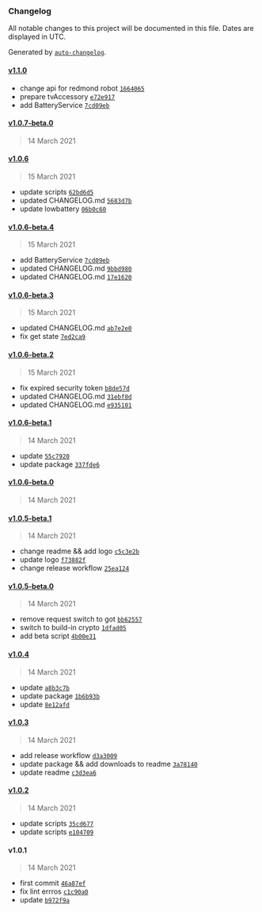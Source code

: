 ### Changelog

All notable changes to this project will be documented in this file. Dates are displayed in UTC.

Generated by [`auto-changelog`](https://github.com/CookPete/auto-changelog).

#### [v1.1.0](https://github.com/xlinur/homebridge-redmond-robot/compare/v1.0.7-beta.0...v1.1.0)

- change api for redmond robot [`1664065`](https://github.com/xlinur/homebridge-redmond-robot/commit/1664065c6bf184a9ad9c1b15b5d5f694a0881505)
- prepare tvAccessory [`e72e917`](https://github.com/xlinur/homebridge-redmond-robot/commit/e72e9178b056945932d322cdfa757df6b98919a1)
- add BatteryService [`7cd09eb`](https://github.com/xlinur/homebridge-redmond-robot/commit/7cd09eb4e0d765b9e030135e6a1539b65a81e310)

#### [v1.0.7-beta.0](https://github.com/xlinur/homebridge-redmond-robot/compare/v1.0.6...v1.0.7-beta.0)

> 14 March 2021

#### [v1.0.6](https://github.com/xlinur/homebridge-redmond-robot/compare/v1.0.6-beta.4...v1.0.6)

> 15 March 2021

- update scripts [`62bd6d5`](https://github.com/xlinur/homebridge-redmond-robot/commit/62bd6d5f4e68a7c40e225635e444d79435b36aed)
- updated CHANGELOG.md [`5683d7b`](https://github.com/xlinur/homebridge-redmond-robot/commit/5683d7bcb3a2f3656ac165e5c7752118897246aa)
- update lowbattery [`06b0c60`](https://github.com/xlinur/homebridge-redmond-robot/commit/06b0c60d055e115d8320532635710572a148300f)

#### [v1.0.6-beta.4](https://github.com/xlinur/homebridge-redmond-robot/compare/v1.0.6-beta.3...v1.0.6-beta.4)

> 15 March 2021

- add BatteryService [`7cd09eb`](https://github.com/xlinur/homebridge-redmond-robot/commit/7cd09eb4e0d765b9e030135e6a1539b65a81e310)
- updated CHANGELOG.md [`9bbd980`](https://github.com/xlinur/homebridge-redmond-robot/commit/9bbd9807e14386879b7db83152dc1c7578ad9dc6)
- updated CHANGELOG.md [`17e1620`](https://github.com/xlinur/homebridge-redmond-robot/commit/17e1620a32cdafb7694c64d28afe736e37e18852)

#### [v1.0.6-beta.3](https://github.com/xlinur/homebridge-redmond-robot/compare/v1.0.6-beta.2...v1.0.6-beta.3)

> 15 March 2021

- updated CHANGELOG.md [`ab7e2e0`](https://github.com/xlinur/homebridge-redmond-robot/commit/ab7e2e045d9f2ad91b25761896cd74114d506d17)
- fix get state [`7ed2ca9`](https://github.com/xlinur/homebridge-redmond-robot/commit/7ed2ca9cd5e554a7d8e12c3538899b9311490292)

#### [v1.0.6-beta.2](https://github.com/xlinur/homebridge-redmond-robot/compare/v1.0.6-beta.1...v1.0.6-beta.2)

> 15 March 2021

- fix expired security token [`b8de57d`](https://github.com/xlinur/homebridge-redmond-robot/commit/b8de57da763fd0d963c06f09da4ab1cd071002be)
- updated CHANGELOG.md [`31ebf8d`](https://github.com/xlinur/homebridge-redmond-robot/commit/31ebf8d3b2fbfdcbb5bce18075d811249dec2253)
- updated CHANGELOG.md [`e935101`](https://github.com/xlinur/homebridge-redmond-robot/commit/e935101f23b1d44170457cb63100162a9e8e7203)

#### [v1.0.6-beta.1](https://github.com/xlinur/homebridge-redmond-robot/compare/v1.0.6-beta.0...v1.0.6-beta.1)

> 14 March 2021

- update [`55c7920`](https://github.com/xlinur/homebridge-redmond-robot/commit/55c792046760db41bc69c7b07a3241dac7ac948c)
- update package [`337fde6`](https://github.com/xlinur/homebridge-redmond-robot/commit/337fde684f3b6b40c49fcbd1c5eb0a0de70d4f0d)

#### [v1.0.6-beta.0](https://github.com/xlinur/homebridge-redmond-robot/compare/v1.0.5-beta.1...v1.0.6-beta.0)

> 14 March 2021

#### [v1.0.5-beta.1](https://github.com/xlinur/homebridge-redmond-robot/compare/v1.0.5-beta.0...v1.0.5-beta.1)

> 14 March 2021

- change readme && add logo [`c5c3e2b`](https://github.com/xlinur/homebridge-redmond-robot/commit/c5c3e2be48a3240968f4732c347251df5158d526)
- update logo [`f73882f`](https://github.com/xlinur/homebridge-redmond-robot/commit/f73882f74dc294ce2208877609fb27892748bb53)
- change release workflow [`25ea124`](https://github.com/xlinur/homebridge-redmond-robot/commit/25ea124699d1943d5f829028ea51c62f2e8b8474)

#### [v1.0.5-beta.0](https://github.com/xlinur/homebridge-redmond-robot/compare/v1.0.4...v1.0.5-beta.0)

> 14 March 2021

- remove request switch to got [`bb62557`](https://github.com/xlinur/homebridge-redmond-robot/commit/bb625572bf4f044cf0434c1180bb0a5910986e4d)
- switch to build-in crypto [`1dfad05`](https://github.com/xlinur/homebridge-redmond-robot/commit/1dfad0563b308a7020c305b89fb02cdf3f9db73c)
- add beta script [`4b00e31`](https://github.com/xlinur/homebridge-redmond-robot/commit/4b00e318617db6fc78e857c144b15c3b60d4ae4e)

#### [v1.0.4](https://github.com/xlinur/homebridge-redmond-robot/compare/v1.0.3...v1.0.4)

> 14 March 2021

- update [`a8b3c7b`](https://github.com/xlinur/homebridge-redmond-robot/commit/a8b3c7b00f501a0dd7b833b7422893e961bc7b74)
- update package [`1b6b93b`](https://github.com/xlinur/homebridge-redmond-robot/commit/1b6b93b65091697b311efe53ea50e4a690f40d7f)
- update [`8e12afd`](https://github.com/xlinur/homebridge-redmond-robot/commit/8e12afd7f2fee66bf77b26f9277fe4501befedd1)

#### [v1.0.3](https://github.com/xlinur/homebridge-redmond-robot/compare/v1.0.2...v1.0.3)

> 14 March 2021

- add release workflow [`d3a3009`](https://github.com/xlinur/homebridge-redmond-robot/commit/d3a3009ffb35bd7b6cf95d7d10541dfb3251b497)
- update package && add downloads to readme [`3a78140`](https://github.com/xlinur/homebridge-redmond-robot/commit/3a7814065ee2fcb4760e8b14158e32f161f80d2e)
- update readme [`c3d3ea6`](https://github.com/xlinur/homebridge-redmond-robot/commit/c3d3ea6d9aa801e8ab32dd90ba37840270d942a1)

#### [v1.0.2](https://github.com/xlinur/homebridge-redmond-robot/compare/v1.0.1...v1.0.2)

> 14 March 2021

- update scripts [`35cd677`](https://github.com/xlinur/homebridge-redmond-robot/commit/35cd6772480d6706708c222f96da53257a075fb2)
- update scripts [`e104709`](https://github.com/xlinur/homebridge-redmond-robot/commit/e10470927025396c338f752535098881a8411ba0)

#### v1.0.1

> 14 March 2021

- first commit [`46a87ef`](https://github.com/xlinur/homebridge-redmond-robot/commit/46a87efabff68d337a52c6835d2415bb0d27cc3f)
- fix lint errros [`c1c90a0`](https://github.com/xlinur/homebridge-redmond-robot/commit/c1c90a01a6da7642ea06c5e6b891725362fa186f)
- update [`b972f9a`](https://github.com/xlinur/homebridge-redmond-robot/commit/b972f9a16b0ad5fe491c1feb59223402f1e6cfa8)
